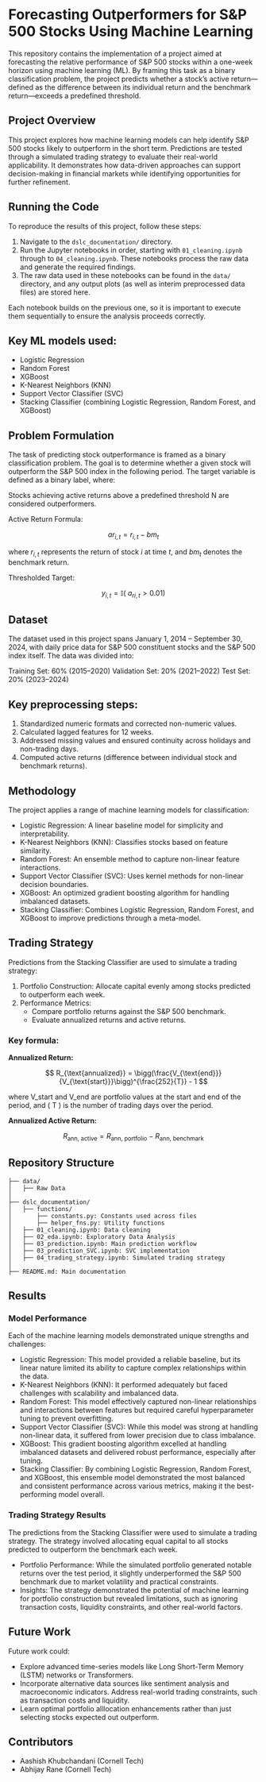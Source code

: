 # Forecasting Outperformers for S&P 500 Stocks Using Machine Learning
This repository contains the implementation of a project aimed at forecasting the relative performance of S&P 500 stocks within a one-week horizon using machine learning (ML). By framing this task as a binary classification problem, the project predicts whether a stock’s active return—defined as the difference between its individual return and the benchmark return—exceeds a predefined threshold.

## Project Overview
This project explores how machine learning models can help identify S&P 500 stocks likely to outperform in the short term. Predictions are tested through a simulated trading strategy to evaluate their real-world applicability. It demonstrates how data-driven approaches can support decision-making in financial markets while identifying opportunities for further refinement.

## Running the Code

To reproduce the results of this project, follow these steps:

1. Navigate to the `dslc_documentation/` directory.
2. Run the Jupyter notebooks in order, starting with `01_cleaning.ipynb` through to `04_cleaning.ipynb`. These notebooks process the raw data and generate the required findings.
3. The raw data used in these notebooks can be found in the `data/` directory, and any output plots (as well as interim preprocessed data files) are stored here. 

Each notebook builds on the previous one, so it is important to execute them sequentially to ensure the analysis proceeds correctly.

## Key ML models used:

- Logistic Regression
- Random Forest
- XGBoost
- K-Nearest Neighbors (KNN)
- Support Vector Classifier (SVC)
- Stacking Classifier (combining Logistic Regression, Random Forest, and XGBoost)
## Problem Formulation
The task of predicting stock outperformance is framed as a binary classification problem. The goal is to determine whether a given stock will outperform the S&P 500 index in the following period. The target variable is defined as a binary label, where:

Stocks achieving active returns above a predefined threshold N are considered outperformers.

Active Return Formula:

$$ar_{i,t} = r_{i,t} - bm_t$$

where $r_{i,t}$ represents the return of stock $i$ at time $t$, and $bm_t$ denotes the benchmark return.

Thresholded Target:

$$y_{i,t} = \mathbb I (\  a_{ri,t} > 0.01) $$
## Dataset
The dataset used in this project spans January 1, 2014 – September 30, 2024, with daily price data for S&P 500 constituent stocks and the S&P 500 index itself. The data was divided into:

Training Set: 60% (2015–2020)
Validation Set: 20% (2021–2022)
Test Set: 20% (2023–2024)
## Key preprocessing steps:

1. Standardized numeric formats and corrected non-numeric values.
2. Calculated lagged features for 12 weeks.
3. Addressed missing values and ensured continuity across holidays and non-trading days.
4. Computed active returns (difference between individual stock and benchmark returns).
## Methodology
The project applies a range of machine learning models for classification:

- Logistic Regression: A linear baseline model for simplicity and interpretability.
- K-Nearest Neighbors (KNN): Classifies stocks based on feature similarity.
- Random Forest: An ensemble method to capture non-linear feature interactions.
- Support Vector Classifier (SVC): Uses kernel methods for non-linear decision boundaries.
- XGBoost: An optimized gradient boosting algorithm for handling imbalanced datasets.
- Stacking Classifier: Combines Logistic Regression, Random Forest, and XGBoost to improve predictions through a meta-model.
## Trading Strategy
Predictions from the Stacking Classifier are used to simulate a trading strategy:
1. Portfolio Construction: Allocate capital evenly among stocks predicted to outperform each week.
2. Performance Metrics:
   -  Compare portfolio returns against the S&P 500 benchmark.
   -  Evaluate annualized returns and active returns.
### Key formula:

**Annualized Return:**

$$
R_{\text{annualized}} = \bigg(\frac{V_{\text{end}}}{V_{\text{start}}}\bigg)^{\frac{252}{T}} - 1
$$

where V_start and V_end are portfolio values at the start and end of the period, and \( T \) is the number of trading days over the period.

**Annualized Active Return:**

$$
R_{\text{ann, active}} = R_{\text{ann, portfolio}} - R_{\text{ann, benchmark}}
$$

## Repository Structure

```yaml.
├── data/
│   ├── Raw Data 
│
├── dslc_documentation/
│   ├── functions/
│       ├── constants.py: Constants used across files
│       ├── helper_fns.py: Utility functions
│   ├── 01_cleaning.ipynb: Data cleaning
│   ├── 02_eda.ipynb: Exploratory Data Analysis
│   ├── 03_prediction.ipynb: Main prediction workflow
│   ├── 03_prediction_SVC.ipynb: SVC implementation
│   ├── 04_trading_strategy.ipynb: Simulated trading strategy
│
├── README.md: Main documentation
```
## Results
### Model Performance
Each of the machine learning models demonstrated unique strengths and challenges:

- Logistic Regression: This model provided a reliable baseline, but its linear nature limited its ability to capture complex relationships within the data.
- K-Nearest Neighbors (KNN): It performed adequately but faced challenges with scalability and imbalanced data.
- Random Forest: This model effectively captured non-linear relationships and interactions between features but required careful hyperparameter tuning to prevent overfitting.
- Support Vector Classifier (SVC): While this model was strong at handling non-linear data, it suffered from lower precision due to class imbalance.
- XGBoost: This gradient boosting algorithm excelled at handling imbalanced datasets and delivered robust performance, especially after tuning.
- Stacking Classifier: By combining Logistic Regression, Random Forest, and XGBoost, this ensemble model demonstrated the most balanced and consistent performance across various metrics, making it the best-performing model overall.
### Trading Strategy Results
The predictions from the Stacking Classifier were used to simulate a trading strategy. The strategy involved allocating equal capital to all stocks predicted to outperform the benchmark each week.

- Portfolio Performance: While the simulated portfolio generated notable returns over the test period, it slightly underperformed the S&P 500 benchmark due to market volatility and practical constraints.
- Insights: The strategy demonstrated the potential of machine learning for portfolio construction but revealed limitations, such as ignoring transaction costs, liquidity constraints, and other real-world factors.
## Future Work
Future work could:
- Explore advanced time-series models like Long Short-Term Memory (LSTM) networks or Transformers.
- Incorporate alternative data sources like sentiment analysis and macroeconomic indicators.
Address real-world trading constraints, such as transaction costs and liquidity. 
- Learn optimal portfolio alllocation enhancements rather than just selecting stocks expected out outperform. 
## Contributors
- Aashish Khubchandani (Cornell Tech)
- Abhijay Rane (Cornell Tech)
